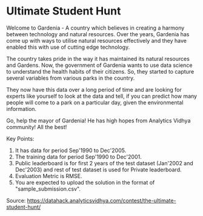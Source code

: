 <h1>Ultimate Student Hunt</h1>

Welcome to Gardenia - A country which believes in creating a harmony between technology and natural resources. Over the years, Gardenia has come up with ways to utilise natural resources effectively and they have enabled this with use of cutting edge technology.
 
The country takes pride in the way it has maintained its natural resources and Gardens. Now, the government of Gardenia wants to use data science to understand the health habits of their citizens. So, they started to capture several variables from various parks in the country.
 
They now have this data over a long period of time and are looking for experts like yourself to look at the data and tell, if you can predict how many people will come to a park on a particular day, given the environmental information.
 
Go, help the mayor of Gardenia! He has high hopes from Analytics Vidhya community! All the best!

Key Points:<br>
1. It has data for period Sep'1990 to Dec'2005.<br>
2. The training data for period Sep'1990 to Dec'2001.<br>
3. Public leaderboard is for first 2 years of the test dataset (Jan'2002 and Dec'2003) and rest of test dataset is used for Private leaderboard.<br>
4. Evaluation Metric is RMSE.<br>
5. You are expected to upload the solution in the format of "sample_submission.csv".<br>

Source: https://datahack.analyticsvidhya.com/contest/the-ultimate-student-hunt/
